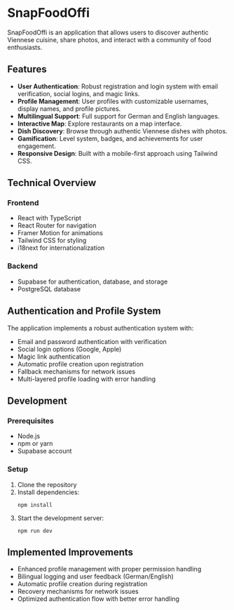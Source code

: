 # SnapFoodOffi

SnapFoodOffi is an application that allows users to discover authentic Viennese cuisine, share photos, and interact with a community of food enthusiasts.

## Features

- **User Authentication**: Robust registration and login system with email verification, social logins, and magic links.
- **Profile Management**: User profiles with customizable usernames, display names, and profile pictures.
- **Multilingual Support**: Full support for German and English languages.
- **Interactive Map**: Explore restaurants on a map interface.
- **Dish Discovery**: Browse through authentic Viennese dishes with photos.
- **Gamification**: Level system, badges, and achievements for user engagement.
- **Responsive Design**: Built with a mobile-first approach using Tailwind CSS.

## Technical Overview

### Frontend
- React with TypeScript
- React Router for navigation
- Framer Motion for animations
- Tailwind CSS for styling
- i18next for internationalization

### Backend
- Supabase for authentication, database, and storage
- PostgreSQL database

## Authentication and Profile System

The application implements a robust authentication system with:

- Email and password authentication with verification
- Social login options (Google, Apple)
- Magic link authentication
- Automatic profile creation upon registration
- Fallback mechanisms for network issues
- Multi-layered profile loading with error handling

## Development

### Prerequisites
- Node.js
- npm or yarn
- Supabase account

### Setup
1. Clone the repository
2. Install dependencies:
   ```
   npm install
   ```
3. Start the development server:
   ```
   npm run dev
   ```

## Implemented Improvements

- Enhanced profile management with proper permission handling
- Bilingual logging and user feedback (German/English)
- Automatic profile creation during registration
- Recovery mechanisms for network issues
- Optimized authentication flow with better error handling
